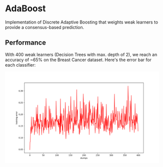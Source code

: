 # AdaBoost
Implementation of Discrete Adaptive Boosting that weights weak learners to provide a consensus-based prediction.

## Performance
With 400 weak learners (Decision Trees with max. depth of 2), we reach an accuracy of ~65% on the Breast Cancer dataset. Here's the error bar for each classifier:

<img src="error.png" />
